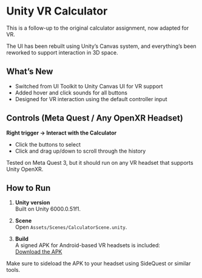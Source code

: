# Unity VR Calculator

This is a follow-up to the original calculator assignment, now adapted for VR.

The UI has been rebuilt using Unity’s Canvas system, and everything’s been reworked to support interaction in 3D space.

## What’s New
- Switched from UI Toolkit to Unity Canvas UI for VR support  
- Added hover and click sounds for all buttons  
- Designed for VR interaction using the default controller input  

## Controls (Meta Quest / Any OpenXR Headset)
**Right trigger → Interact with the Calculator**  
- Click the buttons to select  
- Click and drag up/down to scroll through the history  

Tested on Meta Quest 3, but it should run on any VR headset that supports Unity OpenXR.

## How to Run

1. **Unity version**  
   Built on Unity 6000.0.51f1.

2. **Scene**  
   Open `Assets/Scenes/CalculatorScene.unity`.

3. **Build**  
   A signed APK for Android-based VR headsets is included:  
   [Download the APK](Builds/VRCalculator.apk)  

Make sure to sideload the APK to your headset using SideQuest or similar tools.
